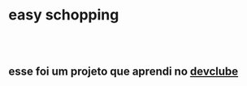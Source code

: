 <h1>easy schopping</h1>
<br>
<br>

<h2>esse foi um projeto que aprendi no <a href="https://rodolfomori.com.br/devclube">devclube</a><h2></h2>
